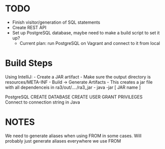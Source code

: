 TODO
====
- Finish visitor/generation of SQL statements
- Create REST API
- Set up PostgreSQL database, maybe need to make a build script to set it up?
    - Current plan: run PostgreSQL on Vagrant and connect to it from local

Build Steps
===========
Using IntelliJ:
    - Create a JAR artifact
    - Make sure the output directory is resources/META-INF
    - Build -> Generate Artifacts
    - This creates a jar file with all dependenceis in ra3/out/..../ra3_jar
    - java -jar [ JAR name ]


PostgreSQL
CREATE DATABASE
CREATE USER
GRANT PRIVILEGES
Connect to connection string in Java

NOTES
=====
We need to generate aliases when using FROM in some cases. Will probably just
generate aliases everywhere we use FROM